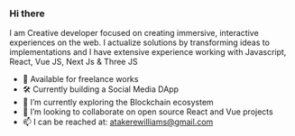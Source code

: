 ### Hi there

I am Creative developer focused on creating immersive, interactive experiences on the web. I actualize solutions by transforming ideas to implementations and I have extensive experience working with Javascript, React, Vue JS, Next Js & Three JS

- 🤝 Available for freelance works
- 🛠 Currently building a Social Media DApp
- 🧐 I’m currently exploring the Blockchain ecosystem
- 👯 I’m looking to collaborate on open source React and Vue projects
- 📫 I can be reached at: [atakerewilliams@gmail.com](mailto:atakerewilliams@gmail.com?subject=Lets%20build%20something&body=Hi%20there%2C%20I%2FWe%20have%20a%20project,%20____,%20we%20want%20you%20to%20work%20on.%20Reply%20this%20mail%20to%20discuss%20further.)
